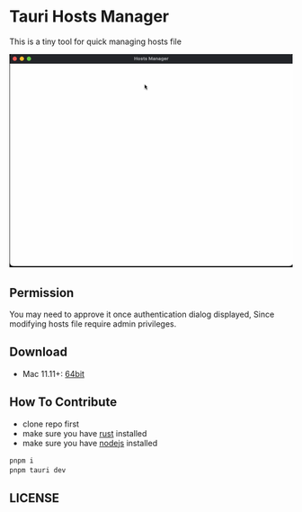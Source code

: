 # Tauri Hosts Manager

This is a tiny tool for quick managing hosts file

![](./docs/preview.gif)

## Permission

You may need to approve it once authentication dialog displayed, Since modifying hosts file require admin privileges.

## Download

- Mac 11.11+: [64bit](https://github.com/leftstick/hosts-high/releases/download/1.0.0/tauri-hosts-manager_1.0.0_x64.dmg.zip)

## How To Contribute

- clone repo first
- make sure you have [rust](https://www.rust-lang.org/) installed
- make sure you have [nodejs](https://nodejs.org/) installed

```bash
pnpm i
pnpm tauri dev
```

## LICENSE

[mit license]: https://raw.githubusercontent.com/leftstick/tauri-hosts-manager/master/LICENSE
[david-url]: https://david-dm.org/leftstick/tauri-hosts-manager.png
